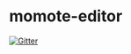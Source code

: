 # momote-editor

[![Gitter](https://badges.gitter.im/Join%20Chat.svg)](https://gitter.im/casaroli/momote-editor?utm_source=badge&utm_medium=badge&utm_campaign=pr-badge&utm_content=badge)